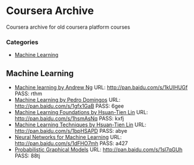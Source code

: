 Coursera Archive
=======

Coursera archive for old coursera platform courses

### Categories

* [Machine Learning](#ml)

## Machine Learning
* [Machine learning by Andrew Ng](https://www.coursera.org/learn/machine-learning) URL: http://pan.baidu.com/s/1kUIHUGf PASS: rthm
* [Machine Learning by Pedro Domingos](https://www.coursera.org/course/machlearning) URL: http://pan.baidu.com/s/1gfx1GaB PASS: 6gee
* [Machine Learning Foundations by Hsuan-Tien Lin](https://www.coursera.org/course/ntumlone) URL: http://pan.baidu.com/s/1hsmAsNq PASS: kxfj
* [Machine Learning Techniques by Hsuan-Tien Lin](https://www.coursera.org/course/ntumltwo) URL: http://pan.baidu.com/s/1bpHSAPD PASS: abye
* [Neural Networks for Machine Learning](https://www.coursera.org/course/neuralnets) URL: http://pan.baidu.com/s/1dFHO7mh PASS: a427
* [Probabilistic Graphical Models](https://www.coursera.org/course/pgm) URL: http://pan.baidu.com/s/1sl7qGUh PASS: 88tj
